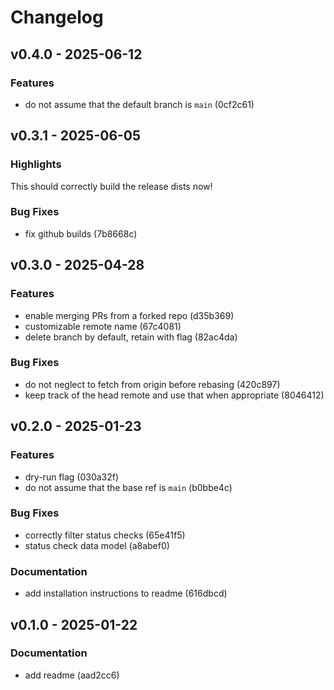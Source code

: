 # Changelog

## v0.4.0 - 2025-06-12

### Features

- do not assume that the default branch is `main` (0cf2c61)

## v0.3.1 - 2025-06-05

### Highlights

This should correctly build the release dists now!

### Bug Fixes

- fix github builds (7b8668c)

## v0.3.0 - 2025-04-28

### Features

- enable merging PRs from a forked repo (d35b369)
- customizable remote name (67c4081)
- delete branch by default, retain with flag (82ac4da)

### Bug Fixes

- do not neglect to fetch from origin before rebasing (420c897)
- keep track of the head remote and use that when appropriate (8046412)


## v0.2.0 - 2025-01-23

### Features

- dry-run flag (030a32f)
- do not assume that the base ref is `main` (b0bbe4c)

### Bug Fixes

- correctly filter status checks (65e41f5)
- status check data model (a8abef0)

### Documentation

- add installation instructions to readme (616dbcd)


## v0.1.0 - 2025-01-22

### Documentation

- add readme (aad2cc6)


<!-- generated by git-cliff -->
